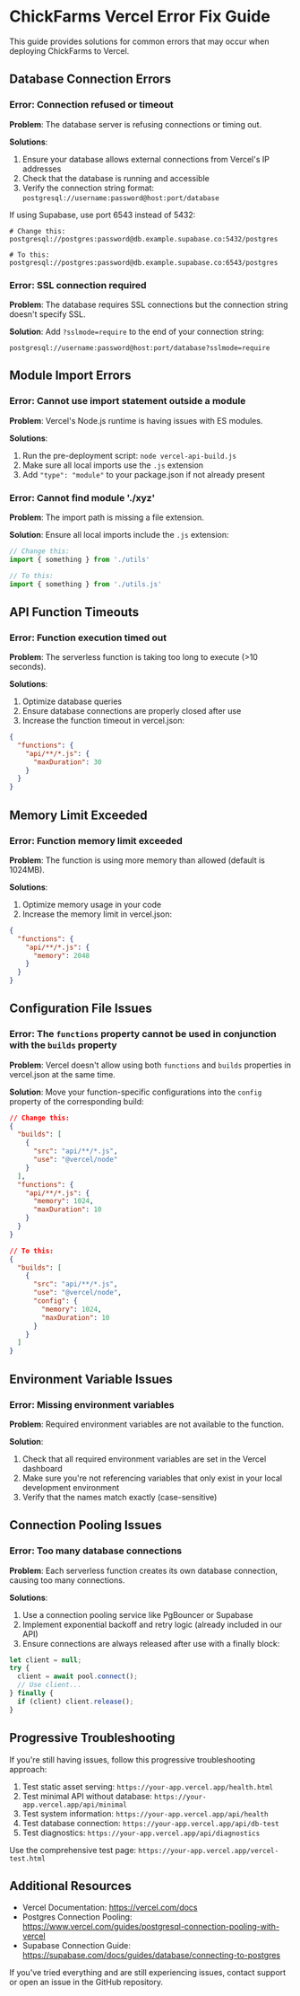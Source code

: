 # ChickFarms Vercel Error Fix Guide

This guide provides solutions for common errors that may occur when deploying ChickFarms to Vercel.

## Database Connection Errors

### Error: Connection refused or timeout

**Problem**: The database server is refusing connections or timing out.

**Solutions**:
1. Ensure your database allows external connections from Vercel's IP addresses
2. Check that the database is running and accessible
3. Verify the connection string format: `postgresql://username:password@host:port/database`

If using Supabase, use port 6543 instead of 5432:
```
# Change this:
postgresql://postgres:password@db.example.supabase.co:5432/postgres

# To this:
postgresql://postgres:password@db.example.supabase.co:6543/postgres
```

### Error: SSL connection required

**Problem**: The database requires SSL connections but the connection string doesn't specify SSL.

**Solution**:
Add `?sslmode=require` to the end of your connection string:
```
postgresql://username:password@host:port/database?sslmode=require
```

## Module Import Errors

### Error: Cannot use import statement outside a module

**Problem**: Vercel's Node.js runtime is having issues with ES modules.

**Solutions**:
1. Run the pre-deployment script: `node vercel-api-build.js`
2. Make sure all local imports use the `.js` extension
3. Add `"type": "module"` to your package.json if not already present

### Error: Cannot find module './xyz'

**Problem**: The import path is missing a file extension.

**Solution**:
Ensure all local imports include the `.js` extension:
```javascript
// Change this:
import { something } from './utils'

// To this:
import { something } from './utils.js'
```

## API Function Timeouts

### Error: Function execution timed out

**Problem**: The serverless function is taking too long to execute (>10 seconds).

**Solutions**:
1. Optimize database queries
2. Ensure database connections are properly closed after use
3. Increase the function timeout in vercel.json:
```json
{
  "functions": {
    "api/**/*.js": {
      "maxDuration": 30
    }
  }
}
```

## Memory Limit Exceeded

### Error: Function memory limit exceeded

**Problem**: The function is using more memory than allowed (default is 1024MB).

**Solutions**:
1. Optimize memory usage in your code
2. Increase the memory limit in vercel.json:
```json
{
  "functions": {
    "api/**/*.js": {
      "memory": 2048
    }
  }
}
```

## Configuration File Issues

### Error: The `functions` property cannot be used in conjunction with the `builds` property

**Problem**: Vercel doesn't allow using both `functions` and `builds` properties in vercel.json at the same time.

**Solution**:
Move your function-specific configurations into the `config` property of the corresponding build:

```json
// Change this:
{
  "builds": [
    {
      "src": "api/**/*.js",
      "use": "@vercel/node"
    }
  ],
  "functions": {
    "api/**/*.js": {
      "memory": 1024,
      "maxDuration": 10
    }
  }
}

// To this:
{
  "builds": [
    {
      "src": "api/**/*.js",
      "use": "@vercel/node",
      "config": {
        "memory": 1024,
        "maxDuration": 10
      }
    }
  ]
}
```

## Environment Variable Issues

### Error: Missing environment variables

**Problem**: Required environment variables are not available to the function.

**Solution**:
1. Check that all required environment variables are set in the Vercel dashboard
2. Make sure you're not referencing variables that only exist in your local development environment
3. Verify that the names match exactly (case-sensitive)

## Connection Pooling Issues

### Error: Too many database connections

**Problem**: Each serverless function creates its own database connection, causing too many connections.

**Solutions**:
1. Use a connection pooling service like PgBouncer or Supabase
2. Implement exponential backoff and retry logic (already included in our API)
3. Ensure connections are always released after use with a finally block:
```javascript
let client = null;
try {
  client = await pool.connect();
  // Use client...
} finally {
  if (client) client.release();
}
```

## Progressive Troubleshooting

If you're still having issues, follow this progressive troubleshooting approach:

1. Test static asset serving: `https://your-app.vercel.app/health.html`
2. Test minimal API without database: `https://your-app.vercel.app/api/minimal`
3. Test system information: `https://your-app.vercel.app/api/health`
4. Test database connection: `https://your-app.vercel.app/api/db-test`
5. Test diagnostics: `https://your-app.vercel.app/api/diagnostics`

Use the comprehensive test page: `https://your-app.vercel.app/vercel-test.html`

## Additional Resources

- Vercel Documentation: https://vercel.com/docs
- Postgres Connection Pooling: https://www.vercel.com/guides/postgresql-connection-pooling-with-vercel
- Supabase Connection Guide: https://supabase.com/docs/guides/database/connecting-to-postgres

If you've tried everything and are still experiencing issues, contact support or open an issue in the GitHub repository.